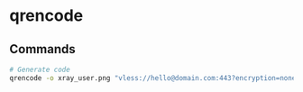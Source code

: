 # qrencode

## Commands

```bash
# Generate code
qrencode -o xray_user.png "vless://hello@domain.com:443?encryption=none&security=some#username"
```
